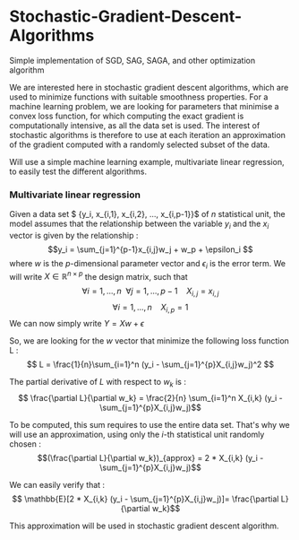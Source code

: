 # Stochastic-Gradient-Descent-Algorithms
 Simple implementation of SGD, SAG, SAGA, and other optimization algorithm

We are interested here in stochastic gradient descent algorithms, which are used to minimize functions with suitable smoothness properties. For a machine learning problem, we are looking for parameters that minimise a convex loss function, for which computing the exact gradient is computationally intensive, as all the data set is used. The interest of stochastic algorithms is therefore to use at each iteration an approximation of the gradient computed with a randomly selected subset of the data.

Will use a simple machine learning example, multivariate linear regression, to easily test the different algorithms.

### Multivariate linear regression

Given a data set $ \{y_i, x_{i,1}, x_{i,2}, ..., x_{i,p-1}\}$ of $n$ statistical unit, the model assumes that the relationship between the variable $y_i$ and the $x_i$ vector is given by the relationship :
$$y_i =  \sum_{j=1}^{p-1}x_{i,j}w_j + w_p + \epsilon_i $$
where $w$ is the $p$-dimensional parameter vector and  $\epsilon_i$ is the error term.
We will write $X \in \mathbb{R}^{n\times p}$ the design matrix, such that 
$$\forall i=1,...,n ~~ \forall j=1,...,p-1 ~~~~ X_{i,j}=x_{i,j}$$ $$\forall i = 1,...,n ~~~~ X_{i,p} = 1$$
We can now simply write $Y = Xw + \epsilon$

So, we are looking for the $w$ vector that minimize the following loss function L :
$$ L = \frac{1}{n}\sum_{i=1}^n (y_i - \sum_{j=1}^{p}X_{i,j}w_j)^2 $$

The partial derivative of $L$ with respect to $w_k$ is :
$$ \frac{\partial L}{\partial w_k} = \frac{2}{n} \sum_{i=1}^n X_{i,k} (y_i - \sum_{j=1}^{p}X_{i,j}w_j)$$

To be computed, this sum requires to use the entire data set. That's why we will use an approximation, using only the $i$-th statistical unit randomly chosen :
$$(\frac{\partial L}{\partial w_k})_{approx} = 2 *  X_{i,k} (y_i - \sum_{j=1}^{p}X_{i,j}w_j)$$ 

We can easily verify that :
$$ \mathbb{E}[2 *  X_{i,k} (y_i - \sum_{j=1}^{p}X_{i,j}w_j)]= \frac{\partial L}{\partial w_k}$$ 

This approximation will be used in stochastic gradient descent algorithm.